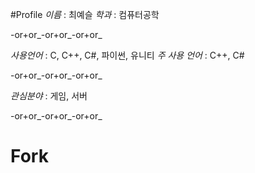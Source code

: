 #Profile
_이름_ : 최예슬
_학과_ : 컴퓨터공학

-or+or_-or+or_-or+or_

_사용언어_ : C, C++, C#, 파이썬, 유니티
_주 사용 언어_ : C++, C#

-or+or_-or+or_-or+or_

_관심분야_ : 게임, 서버

-or+or_-or+or_-or+or_

# Fork




